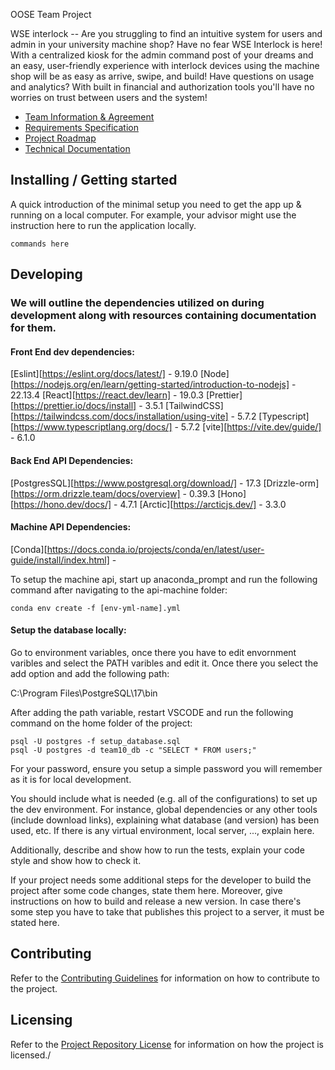  OOSE Team Project

WSE interlock -- Are you struggling to find an intuitive system for users and admin in your university machine shop? Have no fear WSE Interlock is here! With a centralized kiosk for the admin command post of your dreams and an easy, user-friendly experience with interlock devices using the machine shop will be as easy as arrive, swipe, and build! Have questions on usage and analytics? With built in financial and authorization tools you'll have no worries on trust between users and the system!

- [Team Information & Agreement](./docs/team-agreement.md)
- [Requirements Specification](./docs/requirements-specification.md)
- [Project Roadmap](./docs/roadmap.md)
- [Technical Documentation](./docs/technical-documentation.md)

## Installing / Getting started

A quick introduction of the minimal setup you need to get the app up & running on a local computer. For example, your advisor might use the instruction here to run the application locally.

```shell
commands here
```

## Developing

### We will outline the dependencies utilized on during development along with resources containing documentation for them.

#### Front End dev dependencies: 

 [Eslint][https://eslint.org/docs/latest/] - 9.19.0
 [Node][https://nodejs.org/en/learn/getting-started/introduction-to-nodejs] - 22.13.4
 [React][https://react.dev/learn] - 19.0.3
 [Prettier][https://prettier.io/docs/install] - 3.5.1
 [TailwindCSS][https://tailwindcss.com/docs/installation/using-vite] - 5.7.2
 [Typescript][https://www.typescriptlang.org/docs/] - 5.7.2
 [vite][https://vite.dev/guide/] - 6.1.0

#### Back End API Dependencies: 
[PostgresSQL][https://www.postgresql.org/download/] - 17.3
[Drizzle-orm][https://orm.drizzle.team/docs/overview]  - 0.39.3
[Hono][https://hono.dev/docs/] - 4.7.1
[Arctic][https://arcticjs.dev/] - 3.3.0


#### Machine API Dependencies: 
[Conda][https://docs.conda.io/projects/conda/en/latest/user-guide/install/index.html] - 

To setup the machine api, start up anaconda_prompt and run the following command after navigating to the api-machine folder: 

```shell
conda env create -f [env-yml-name].yml
```


#### Setup the database locally: 

Go to environment variables, once there you have to edit envornment varibles and select the PATH varibles and edit it. Once there you select the add option and add the following path: 

C:\Program Files\PostgreSQL\17\bin

After adding the path variable, restart VSCODE and run the following command on the home folder of the project: 

```shell
psql -U postgres -f setup_database.sql
psql -U postgres -d team10_db -c "SELECT * FROM users;"
```

For your password, ensure you setup a simple password you will remember as it is for local development. 


You should include what is needed (e.g. all of the configurations) to set up the dev environment. For instance, global dependencies or any other tools (include download links), explaining what database (and version) has been used, etc. If there is any virtual environment, local server, ..., explain here. 

Additionally, describe and show how to run the tests, explain your code style and show how to check it.

If your project needs some additional steps for the developer to build the project after some code changes, state them here. Moreover, give instructions on how to build and release a new version. In case there's some step you have to take that publishes this project to a server, it must be stated here. 

## Contributing
Refer to the [Contributing Guidelines](./CONTRIBUTING.md) for information on how to contribute to the project.

## Licensing

Refer to the [Project Repository License](./LICENSE.md) for information on how the project is licensed./